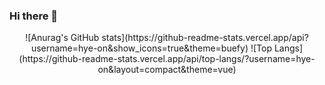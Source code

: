 ### Hi there 👋

<div align="center">![Anurag's GitHub stats](https://github-readme-stats.vercel.app/api?username=hye-on&show_icons=true&theme=buefy)
![Top Langs](https://github-readme-stats.vercel.app/api/top-langs/?username=hye-on&layout=compact&theme=vue)</div>
<!--
**hye-on/hye-on** is a ✨ _special_ ✨ repository because its `README.md` (this file) appears on your GitHub profile.

Here are some ideas to get you started:

- 🔭 I’m currently working on ...
- 🌱 I’m currently learning ...
- 👯 I’m looking to collaborate on ...
- 🤔 I’m looking for help with ...
- 💬 Ask me about ...
- 📫 How to reach me: ...
- 😄 Pronouns: ...
- ⚡ Fun fact: ...
-->
